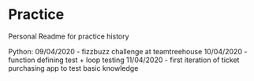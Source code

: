 # Practice
Personal Readme for practice history

Python:
09/04/2020  					- fizzbuzz challenge at teamtreehouse
10/04/2020						- function defining test + loop testing
11/04/2020						- first iteration of ticket purchasing app to test basic knowledge

